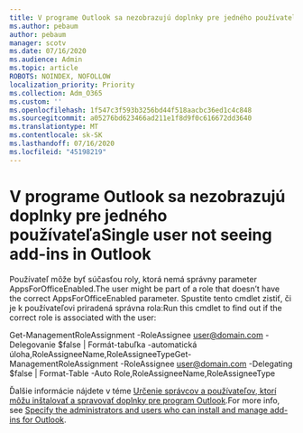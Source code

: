 ```yaml
---
title: V programe Outlook sa nezobrazujú doplnky pre jedného používateľa
ms.author: pebaum
author: pebaum
manager: scotv
ms.date: 07/16/2020
ms.audience: Admin
ms.topic: article
ROBOTS: NOINDEX, NOFOLLOW
localization_priority: Priority
ms.collection: Adm_O365
ms.custom: ''
ms.openlocfilehash: 1f547c3f593b3256bd44f518aacbc36ed1c4c848
ms.sourcegitcommit: a05276bd623466ad211e1f8d9f0c616672dd3640
ms.translationtype: MT
ms.contentlocale: sk-SK
ms.lasthandoff: 07/16/2020
ms.locfileid: "45198219"
---
```

# <a name="single-user-not-seeing-add-ins-in-outlook"></a><span data-ttu-id="e834d-102">V programe Outlook sa nezobrazujú doplnky pre jedného používateľa</span><span class="sxs-lookup"><span data-stu-id="e834d-102">Single user not seeing add-ins in Outlook</span></span>

<span data-ttu-id="e834d-103">Používateľ môže byť súčasťou roly, ktorá nemá správny parameter AppsForOfficeEnabled.</span><span class="sxs-lookup"><span data-stu-id="e834d-103">The user might be part of a role that doesn’t have the correct AppsForOfficeEnabled parameter.</span></span> <span data-ttu-id="e834d-104">Spustite tento cmdlet zistiť, či je k používateľovi priradená správna rola:</span><span class="sxs-lookup"><span data-stu-id="e834d-104">Run this cmdlet to find out if the correct role is associated with the user:</span></span>

<span data-ttu-id="e834d-105">Get-ManagementRoleAssignment -RoleAssignee user@domain.com -Delegovanie $false | Formát-tabuľka -automatická úloha,RoleAssigneeName,RoleAssigneeType</span><span class="sxs-lookup"><span data-stu-id="e834d-105">Get-ManagementRoleAssignment -RoleAssignee user@domain.com -Delegating $false | Format-Table -Auto Role,RoleAssigneeName,RoleAssigneeType</span></span>

<span data-ttu-id="e834d-106">Ďalšie informácie nájdete v téme [Určenie správcov a používateľov, ktorí môžu inštalovať a spravovať doplnky pre program Outlook](https://docs.microsoft.com/exchange/clients-and-mobile-in-exchange-online/add-ins-for-outlook/specify-who-can-install-and-manage-add-ins).</span><span class="sxs-lookup"><span data-stu-id="e834d-106">For more info, see [Specify the administrators and users who can install and manage add-ins for Outlook](https://docs.microsoft.com/exchange/clients-and-mobile-in-exchange-online/add-ins-for-outlook/specify-who-can-install-and-manage-add-ins).</span></span>
